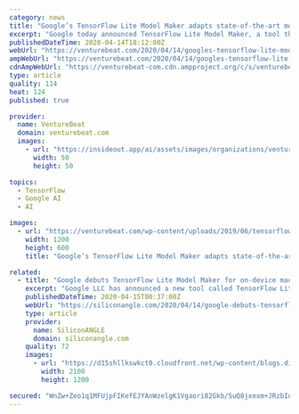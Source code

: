 ```yaml
---
category: news
title: "Google’s TensorFlow Lite Model Maker adapts state-of-the-art models for on-device AI"
excerpt: "Google today announced TensorFlow Lite Model Maker, a tool that adapts state-of-the-art machine learning models to custom data sets using a technique known as transfer learning. It wraps machine learning concepts with an API that enables developers to train models in Google’s TensorFlow AI framework with only a few lines of code, and to ..."
publishedDateTime: 2020-04-14T18:12:00Z
webUrl: "https://venturebeat.com/2020/04/14/googles-tensorflow-lite-model-maker-adapts-state-of-the-art-models-for-on-device-ai/"
ampWebUrl: "https://venturebeat.com/2020/04/14/googles-tensorflow-lite-model-maker-adapts-state-of-the-art-models-for-on-device-ai/amp/"
cdnAmpWebUrl: "https://venturebeat-com.cdn.ampproject.org/c/s/venturebeat.com/2020/04/14/googles-tensorflow-lite-model-maker-adapts-state-of-the-art-models-for-on-device-ai/amp/"
type: article
quality: 114
heat: 124
published: true

provider:
  name: VentureBeat
  domain: venturebeat.com
  images:
    - url: "https://insideout.app/ai/assets/images/organizations/venturebeat.com-50x50.jpg"
      width: 50
      height: 50

topics:
  - TensorFlow
  - Google AI
  - AI

images:
  - url: "https://venturebeat.com/wp-content/uploads/2019/06/tensorflow.jpg?fit=1200%2C600&strip=all"
    width: 1200
    height: 600
    title: "Google’s TensorFlow Lite Model Maker adapts state-of-the-art models for on-device AI"

related:
  - title: "Google debuts TensorFlow Lite Model Maker for on-device machine learning"
    excerpt: "Google LLC has announced a new tool called TensorFlow Lite Model Maker, which uses a technique known as “transfer learning” to adapt machine learning models to custom data sets. TensorFlow Lite is a slimmed-down version of Google’s TensorFlow framework for training machine learning models. It’s a set of tools that’s used by developers ..."
    publishedDateTime: 2020-04-15T00:37:00Z
    webUrl: "https://siliconangle.com/2020/04/14/google-debuts-tensorflow-lite-model-maker-device-machine-learning/"
    type: article
    provider:
      name: SiliconANGLE
      domain: siliconangle.com
    quality: 72
    images:
      - url: "https://d15shllkswkct0.cloudfront.net/wp-content/blogs.dir/1/files/2020/04/TensorFlowLogo-2100x1200.jpg"
        width: 2100
        height: 1200

secured: "WnZw+Zeo1q1MFUjpFIKefEJYAnWzelgK1Vgaori82Gkb/SuQ8jxexm+JRzbIoArRQrTBZy/e0KXxPo94slihlj2U5Pb+KqH+Vu1KOtdVvqxGNeHdx890uahkfoayESHYEbjUkS02AsPHGdmipHaLviQDiYNObNioHRyJPNs9iEVhUfswL0Z5zXPhRWlWMbloP0UYqYzdteDH8X3h+LuLROpd9NUz5pJtqN2ScilYFK1RapAdQ3UVuULu2bfmlAokV4dc2XGy5UHnOIZ9FgXThm93orIm/7qpwdHvUcEPeNM8XjaB9igD69cHXT1eno9LUtrMJK/IiQZ/e6Li93KVjfwilhtfkzeiTf92OBRsF9XNIRlLQYY1sSkzKh6WANrlSNEvOYsPYBFCCtFsjbRPHrPjI/QwxQM3gFAhYkOBhyWRT7L/LyMKR7SgAykYMbdmnjNLPeAFMjPifigeCoFb7Kymp89XisiWGTS7uVki1L8=;1OtDKQx5Yx53AF2whttZ5Q=="
---
```


